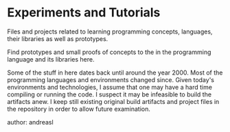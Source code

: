 # Experiments and Tutorials
Files and projects related to learning programming concepts, languages, their libraries as well as
prototypes.

Find prototypes and small proofs of concepts to the in the programming language and its libraries
here.

Some of the stuff in here dates back until around the year 2000. Most of the programming languages
and environments changed since. Given today's environments and technologies, I assume that one may
have a hard time compiling or running the code. I suspect it may be infeasible to build the
artifacts anew. I keep still existing original build artifacts and project files in the repository
in order to allow future examination.

author: andreasl
